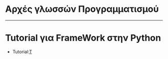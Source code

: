 <html>
  <meta charset='utf-8'>
<head>
  <title>Αρχες Γλωσσών Προγραμματισμού</title>
  </head>
<body>
  <h1>Αρχές γλωσσών Προγραμματισμού</h1>
   <hr>
  <h1>Tutorial για FrameWork στην Python</h1>
     <ul>
       <li>Tutorial:<a href="./GUI_TUTORIAL/index.html">T</li>
  </ul>
   </body>
  </html>
